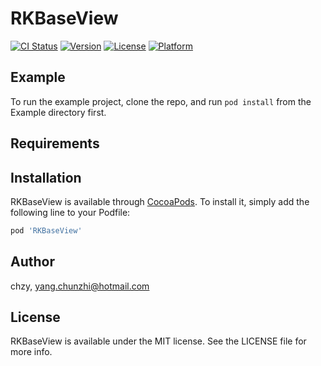 # RKBaseView

[![CI Status](https://img.shields.io/travis/chzy/RKBaseView.svg?style=flat)](https://travis-ci.org/chzy/RKBaseView)
[![Version](https://img.shields.io/cocoapods/v/RKBaseView.svg?style=flat)](https://cocoapods.org/pods/RKBaseView)
[![License](https://img.shields.io/cocoapods/l/RKBaseView.svg?style=flat)](https://cocoapods.org/pods/RKBaseView)
[![Platform](https://img.shields.io/cocoapods/p/RKBaseView.svg?style=flat)](https://cocoapods.org/pods/RKBaseView)

## Example

To run the example project, clone the repo, and run `pod install` from the Example directory first.

## Requirements

## Installation

RKBaseView is available through [CocoaPods](https://cocoapods.org). To install
it, simply add the following line to your Podfile:

```ruby
pod 'RKBaseView'
```

## Author

chzy, yang.chunzhi@hotmail.com

## License

RKBaseView is available under the MIT license. See the LICENSE file for more info.
